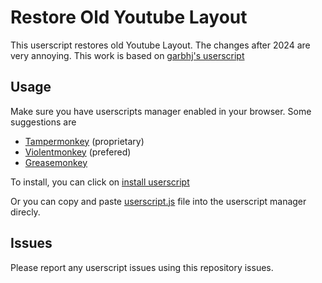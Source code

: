 # Restore Old Youtube Layout
This userscript restores old Youtube Layout. The changes after 2024 are very annoying. This work is based on [garbhj's userscript](https://github.com/garbhj/revert-youtube-layout-2024)

## Usage 
Make sure you have userscripts manager enabled in your browser. Some suggestions are 
- [Tampermonkey](https://www.tampermonkey.net/) (proprietary)
- [Violentmonkey](https://violentmonkey.github.io/get-it/) (prefered)
- [Greasemonkey](https://addons.mozilla.org/firefox/addon/greasemonkey/) 
  
To install, you can click on [install userscript][youtube-userscript]

[youtube-userscript]: https://github.com/MohamedElashri/old-youtube-layout/raw/main/youtube-layput.user.js

Or you can copy and paste [userscript.js](https://github.com/MohamedElashri/old-youtube-layout/blob/main/youtube-layput.user.js) file into the userscript manager direcly. 

## Issues

Please report any userscript issues using this repository issues. 
